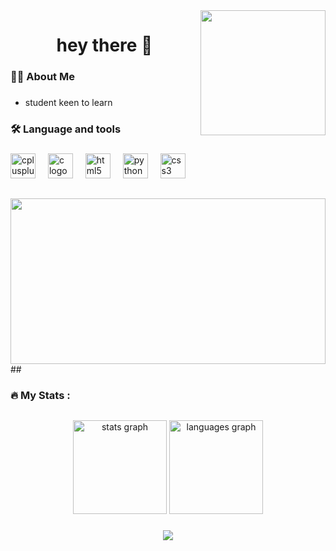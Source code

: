 <img align="right" height="200" src="https://media.tenor.com/VOQM9bXxYdQAAAAi/anime.gif"  />

###

<h1 align="center">hey there 👋</h1>

###

<h3 align="left">👩‍💻  About Me</h3>

###

 - <p align="left">student keen to learn</p>

###

<h3 align="left">🛠 Language and tools</h3>

###

<div align="left">
  <img src="https://cdn.jsdelivr.net/gh/devicons/devicon/icons/cplusplus/cplusplus-original.svg" height="40" alt="cplusplus logo"  />
  <img width="12" />
  <img src="https://cdn.jsdelivr.net/gh/devicons/devicon/icons/c/c-original.svg" height="40" alt="c logo"  />
  <img width="12" />
  <img src="https://cdn.jsdelivr.net/gh/devicons/devicon/icons/html5/html5-original.svg" height="40" alt="html5 logo"  />
  <img width="12" />
  <img src="https://cdn.jsdelivr.net/gh/devicons/devicon/icons/python/python-original.svg" height="40" alt="python logo"  />
  <img width="12" />
  <img src="https://cdn.jsdelivr.net/gh/devicons/devicon/icons/css3/css3-original.svg" height="40" alt="css3 logo"  />
</div>

###
##
<div align="center">
<img align="center" height="265" width="504" src="https://i.giphy.com/media/kQuOMTeadVK24/giphy.webp"  />
</div>
##

<h3 align="left">🔥   My Stats :</h3>

##
<div align="center">
  <img src="https://github-readme-stats.vercel.app/api?username=Snp-Rj-Ind-code-error-420&hide_title=false&hide_rank=false&show_icons=true&include_all_commits=true&count_private=true&disable_animations=false&theme=monokai&locale=en&hide_border=false&order=1" height="150" alt="stats graph"  />

  <img src="https://github-readme-stats.vercel.app/api/top-langs?username=Snp-Rj-Ind-code-error-420&locale=en&hide_title=false&layout=compact&card_width=320&langs_count=5&theme=monokai&hide_border=false&order=2" height="150" alt="languages graph"  />
</div>

###

###

<div align="center">
  <img src="https://visitor-badge.laobi.icu/badge?page_id=Snp-Rj-Ind-code-error-420.Snp-Rj-Ind-code-error-420&"  />
</div>

###

